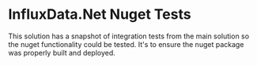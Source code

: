 InfluxData.Net Nuget Tests
============

This solution has a snapshot of integration tests from the main solution so the nuget functionality could be tested. It's to ensure the nuget package was properly built and deployed.